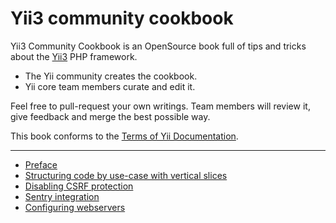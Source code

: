 # Yii3 community cookbook

Yii3 Community Cookbook is an OpenSource book full of tips and tricks about the [Yii3](https://www.yiiframework.com/)
PHP framework.

- The Yii community creates the cookbook.
- Yii core team members curate and edit it.

Feel free to pull-request your own writings. Team members will review it, give feedback and merge the best possible way.

This book conforms to the [Terms of Yii Documentation](https://www.yiiframework.com/license#docs).

---

- [Preface](preface.md)
- [Structuring code by use-case with vertical slices](organizing-code/structuring-by-use-case-with-vertical-slices.md)
- [Disabling CSRF protection](disabling-csrf-protection.md)
- [Sentry integration](sentry-integration.md)
- [Configuring webservers](configuring-webservers/general.md)
